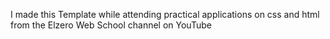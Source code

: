 I made this Template while attending practical applications on css and html from the Elzero Web School channel on YouTube
